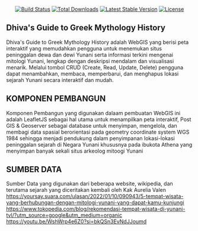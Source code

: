 <p align="center">
<a href="https://github.com/laravel/framework/actions"><img src="https://github.com/laravel/framework/workflows/tests/badge.svg" alt="Build Status"></a>
<a href="https://packagist.org/packages/laravel/framework"><img src="https://img.shields.io/packagist/dt/laravel/framework" alt="Total Downloads"></a>
<a href="https://packagist.org/packages/laravel/framework"><img src="https://img.shields.io/packagist/v/laravel/framework" alt="Latest Stable Version"></a>
<a href="https://packagist.org/packages/laravel/framework"><img src="https://img.shields.io/packagist/l/laravel/framework" alt="License"></a>
</p>

## Dhiva's Guide to Greek Mythology History

Dhiva's Guide to Greek Mythology History adalah WebGIS yang berisi peta interaktif yang memudahkan pengguna untuk menemukan situs peninggalan dewa dan dewi Yunani serta informasi terkini mengenai mitologi Yunani, lengkap dengan deskripsi mendalam dan visualisasi menarik. Melalui tombol CRUD (Create, Read, Update, Delete) pengguna dapat menambahkan, membaca, memperbarui, dan menghapus lokasi sejarah Yunani secara interaktif dan mudah.

## KOMPONEN PEMBANGUN
Komponen Pembangun yang digunakan dalaam pembuatan WebGIS ini adalah LeafletJS sebagai hal utama untuk menampilkan peta interaktif, Post GIS & Geoserver sebagai database untuk menyimpan, mengelola, dan membagi data spasial berorientasi pada geometry coordinate system WGS 1984 sehingga menjadi pendukung dalam penyimpanan lokasi-lokasi peninggalan sejarah di Negara Yunani khususnya pada ibukota Athena yang menyimpan banyak sekali situs arkeolog mitoogi Yunani

## SUMBER DATA
Sumber Data yang digunakan dari beberapa website, wikipedia, dan terutama sejarah yang diceritakan kembali oleh Kak Aurelia Valen
https://yoursay.suara.com/ulasan/2022/01/10/090943/5-tempat-wisata-yang-berhubungan-dengan-mitologi-yunani-yang-dapat-kamu-kunjungi
https://www.tokopedia.com/blog/rekomendasi-tempat-wisata-di-yunani-tvl/?utm_source=google&utm_medium=organic
https://youtu.be/WshWrp4e6Z0?si=bkQSn3EvNdJJoumd

